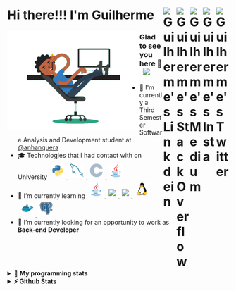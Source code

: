 <div align='left'><h1> Hi there!!! I'm Guilherme
<a href="https://twitter.com/iamgrodrigues" target="_blank" rel="nofollow">
    <img align="right" alt="Guilherme's Twitter" width="30px" src="https://cdn.jsdelivr.net/npm/simple-icons@v3/icons/twitter.svg" />
</a>
<a href="https://www.instagram.com/iamgrodrigues" target="_blank" rel="nofollow">
    <img align="right" alt="Guilherme's Insta" width="30px" src="https://cdn.jsdelivr.net/npm/simple-icons@v3/icons/instagram.svg" />
</a>
<a href="https://medium.com/@iamgrodrigues" target="_blank" rel="nofollow">
    <img align="right" alt="Guilherme's Medium" width="30px" src="https://cdn.jsdelivr.net/npm/simple-icons@v3/icons/medium.svg" />
</a>
<a href="https://stackoverflow.com/users/14347023/iamgrodrigues" target="_blank" rel="nofollow">
    <img align="right" alt="Guilherme's StackOverflow" width="30px" src="https://cdn.jsdelivr.net/npm/simple-icons@3.0.1/icons/stackoverflow.svg" />
</a>
<a href="https://www.linkedin.com/in/iamgrodrigues" target="_blank" rel="nofollow">
    <img align="right" alt="Guilherme's Linkdein" width="30px" src="https://cdn.jsdelivr.net/npm/simple-icons@v3/icons/linkedin.svg" />
</a>
</h1>
</div>

<img src='https://github.com/iamgrodrigues/iamgrodrigues/blob/master/Assets/dev.gif' width="300px" align='left'>

### Glad to see you here 👋 &nbsp; ![](https://visitor-badge.glitch.me/badge?page_id=iamgrodrigues.iamgrodrigues&style=flat-square&color=0088cc)
- :school: I'm currently a Third Semester Software Analysis and Development student at <a href="https://www.anhanguera.com/">@anhanguera </a>
- 🎓 Technologies that I had contact with on University
	<a href="https://www.python.org/" target="_blank" rel="nofollow">
	    <img width="30px" style="padding:5px" src="https://raw.githubusercontent.com/devicons/devicon/master/icons/python/python-original.svg"/>
	</a>
	<a href="https://www.mysql.com/" target="_blank" rel="nofollow">
	    <img width="30px" style="padding:5px" src="https://raw.githubusercontent.com/devicons/devicon/master/icons/mysql/mysql-original.svg"/>
	</a>
	<a href="https://en.wikipedia.org/wiki/C_(programming_language)#:~:text=C%20(%2Fsi%CB%90%2F%2C,efficiently%20to%20typical%20machine%20instructions." target="_blank" rel="nofollow">
	    <img width="30px" style="padding:5px" src="https://raw.githubusercontent.com/devicons/devicon/master/icons/c/c-original.svg"/>
	</a>
	<a href="https://www.java.com/" target="_blank" rel="nofollow">
	    <img width="30px" style="padding:5px" src="https://raw.githubusercontent.com/devicons/devicon/master/icons/java/java-original.svg"/>
	</a>
- 🌱 I’m currently learning 
	<a href="https://www.java.com/" target="_blank" rel="nofollow">
			<img width="30px" style="padding:5px" src="https://raw.githubusercontent.com/devicons/devicon/master/icons/java/java-original.svg"/>
	</a>
	<a href="https://spring.io/" target="_blank" rel="nofollow">
	    <img width="30px" style="padding:5px" src="https://www.vectorlogo.zone/logos/springio/springio-icon.svg"/>
	</a>
	<a href="https://angularjs.org/" target="_blank" rel="nofollow">
	    <img width="30px" style="padding:5px" src="https://www.vectorlogo.zone/logos/angular/angular-icon.svg"/>
	</a>
	<a href="https://en.wikipedia.org/wiki/Linux" target="_blank" rel="nofollow">
	    <img width="30px" style="padding:5px" src="https://raw.githubusercontent.com/devicons/devicon/master/icons/linux/linux-original.svg"/>
	</a>
	<a href="https://www.docker.com/" target="_blank" rel="nofollow">
	    <img width="30px" style="padding:5px" src="https://raw.githubusercontent.com/devicons/devicon/master/icons/docker/docker-original.svg"/>
	</a>
	<a href="https://www.postgresql.org/" target="_blank" rel="nofollow">
	    <img width="30px" style="padding:5px" src="https://raw.githubusercontent.com/devicons/devicon/master/icons/postgresql/postgresql-original.svg"/>
	</a>
- 🔭 I’m currently looking for an opportunity to work as **Back-end Developer**

<br />
<br />
<br />
<br />

<details> 
 <summary>🤖 <b>My programming stats</b></summary>
<br>
  
<!--START_SECTION:waka-->
![Lines of code](https://img.shields.io/badge/From%20Hello%20World%20I%27ve%20Written-28775%20lines%20of%20code-blue)

**🐱 My Github Data** 

> 🏆 168 Contributions in the Year 2021
 > 
> 📦 11.2 kB Used in Github's Storage 
 > 
> 💼 Opted to Hire
 > 
> 📜 13 Public Repositories 
 > 
> 🔑 0 Private Repositories  
 > 
**I'm an Early 🐤** 

```text
🌞 Morning    66 commits     █████░░░░░░░░░░░░░░░░░░░░   22.53% 
🌆 Daytime    92 commits     ███████░░░░░░░░░░░░░░░░░░   31.4% 
🌃 Evening    82 commits     ███████░░░░░░░░░░░░░░░░░░   27.99% 
🌙 Night      53 commits     ████░░░░░░░░░░░░░░░░░░░░░   18.09%

```
📅 **I'm Most Productive on Friday** 

```text
Monday       28 commits     ██░░░░░░░░░░░░░░░░░░░░░░░   9.56% 
Tuesday      42 commits     ███░░░░░░░░░░░░░░░░░░░░░░   14.33% 
Wednesday    52 commits     ████░░░░░░░░░░░░░░░░░░░░░   17.75% 
Thursday     51 commits     ████░░░░░░░░░░░░░░░░░░░░░   17.41% 
Friday       82 commits     ███████░░░░░░░░░░░░░░░░░░   27.99% 
Saturday     21 commits     █░░░░░░░░░░░░░░░░░░░░░░░░   7.17% 
Sunday       17 commits     █░░░░░░░░░░░░░░░░░░░░░░░░   5.8%

```


📊 **This Week I Spent My Time On** 

```text
⌚︎ Time Zone: America/Sao_Paulo

💬 Programming Languages: 
Java                     4 hrs 5 mins        █████░░░░░░░░░░░░░░░░░░░░   20.92% 
sh                       3 hrs 10 mins       ████░░░░░░░░░░░░░░░░░░░░░   16.22% 
Other                    3 hrs 8 mins        ████░░░░░░░░░░░░░░░░░░░░░   16.0% 
Markdown                 2 hrs 42 mins       ███░░░░░░░░░░░░░░░░░░░░░░   13.81% 
Bash                     2 hrs 20 mins       ███░░░░░░░░░░░░░░░░░░░░░░   11.98%

🔥 Editors: 
IntelliJ                 5 hrs 38 mins       ███████░░░░░░░░░░░░░░░░░░   28.83% 
Zsh                      4 hrs 38 mins       ██████░░░░░░░░░░░░░░░░░░░   23.73% 
Vim                      3 hrs 37 mins       ████░░░░░░░░░░░░░░░░░░░░░   18.51% 
VS Code                  2 hrs 54 mins       ███░░░░░░░░░░░░░░░░░░░░░░   14.83% 
Bash                     2 hrs 45 mins       ███░░░░░░░░░░░░░░░░░░░░░░   14.09%

🐱‍💻 Projects: 
DsDelivery-API           6 hrs 7 mins        ███████░░░░░░░░░░░░░░░░░░   31.25% 
Terminal                 4 hrs 25 mins       █████░░░░░░░░░░░░░░░░░░░░   22.58% 
Unknown Project          3 hrs 28 mins       ████░░░░░░░░░░░░░░░░░░░░░   17.73% 
BoardroomManager-WEB     2 hrs 24 mins       ███░░░░░░░░░░░░░░░░░░░░░░   12.3% 
dsdelivery-api           1 hr 37 mins        ██░░░░░░░░░░░░░░░░░░░░░░░   8.32%

💻 Operating System: 
Linux                    19 hrs 34 mins      █████████████████████████   100.0%

```

**I Mostly Code in Java** 

```text
Java                     8 repos             ████████████████░░░░░░░░░   66.67% 
JavaScript               1 repo              ██░░░░░░░░░░░░░░░░░░░░░░░   8.33% 
CSS                      1 repo              ██░░░░░░░░░░░░░░░░░░░░░░░   8.33% 
Python                   1 repo              ██░░░░░░░░░░░░░░░░░░░░░░░   8.33% 
TypeScript               1 repo              ██░░░░░░░░░░░░░░░░░░░░░░░   8.33%

```



<!--END_SECTION:waka-->

</details>

<details>	
  <summary><b>⚡ Github Stats</b></summary>

<div>
	<img height="180em" src="https://github-readme-stats.vercel.app/api?username=iamgrodrigues&show_icons=true&hide_border=true&theme=gotham" />
	<img height="180em" src="https://github-readme-stats.vercel.app/api/top-langs/?username=iamgrodrigues&&show_icons=true&hide_border=true&layout=compact&langs_count=8&theme=gotham"/>
</div>
</details>

